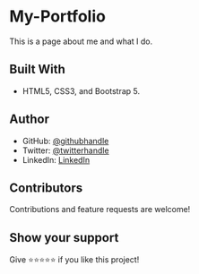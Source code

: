 # My-Portfolio
This is a page about me and what I do.

## Built With

- HTML5, CSS3, and Bootstrap 5.

## Author

- GitHub: [@githubhandle](https://github.com/DJ-MrJay)
- Twitter: [@twitterhandle](https://twitter.com/jonah_wambua)
- LinkedIn: [LinkedIn](https://www.linkedin.com/in/mr-jay/)

## Contributors

Contributions and feature requests are welcome!

## Show your support

Give ⭐️⭐️⭐️⭐️⭐️ if you like this project!
